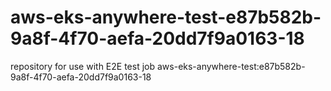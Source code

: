 # aws-eks-anywhere-test-e87b582b-9a8f-4f70-aefa-20dd7f9a0163-18
repository for use with E2E test job aws-eks-anywhere-test:e87b582b-9a8f-4f70-aefa-20dd7f9a0163-18
